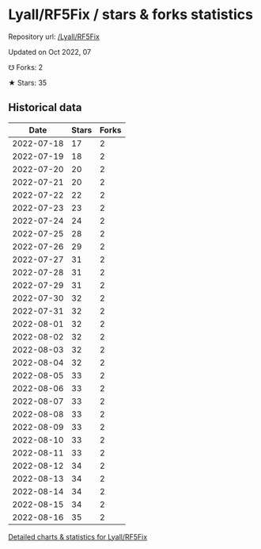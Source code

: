 # Lyall/RF5Fix / stars & forks statistics

Repository url: [/Lyall/RF5Fix](https://github.com/Lyall/RF5Fix)

Updated on Oct 2022, 07

☋ Forks: 2

★ Stars: 35

## Historical data
| Date | Stars | Forks |
|------|-------|-------|
| 2022-07-18 | 17 | 2 | 
| 2022-07-19 | 18 | 2 | 
| 2022-07-20 | 20 | 2 | 
| 2022-07-21 | 20 | 2 | 
| 2022-07-22 | 22 | 2 | 
| 2022-07-23 | 23 | 2 | 
| 2022-07-24 | 24 | 2 | 
| 2022-07-25 | 28 | 2 | 
| 2022-07-26 | 29 | 2 | 
| 2022-07-27 | 31 | 2 | 
| 2022-07-28 | 31 | 2 | 
| 2022-07-29 | 31 | 2 | 
| 2022-07-30 | 32 | 2 | 
| 2022-07-31 | 32 | 2 | 
| 2022-08-01 | 32 | 2 | 
| 2022-08-02 | 32 | 2 | 
| 2022-08-03 | 32 | 2 | 
| 2022-08-04 | 32 | 2 | 
| 2022-08-05 | 33 | 2 | 
| 2022-08-06 | 33 | 2 | 
| 2022-08-07 | 33 | 2 | 
| 2022-08-08 | 33 | 2 | 
| 2022-08-09 | 33 | 2 | 
| 2022-08-10 | 33 | 2 | 
| 2022-08-11 | 33 | 2 | 
| 2022-08-12 | 34 | 2 | 
| 2022-08-13 | 34 | 2 | 
| 2022-08-14 | 34 | 2 | 
| 2022-08-15 | 34 | 2 | 
| 2022-08-16 | 35 | 2 | 


[Detailed charts & statistics for Lyall/RF5Fix](https://reviewgithub.com/rep/Lyall/RF5Fix)
